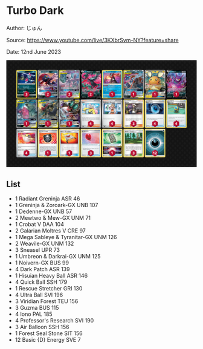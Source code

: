 # Turbo Dark

Author: じゅん

Source: <https://www.youtube.com/live/3KXbrSvm-NY?feature=share>

Date: 12nd June 2023

![decklist](../../images/PAL/Turbo%20Dark/1-%20Turbo%20Dark.png)

## List

* 1 Radiant Greninja ASR 46
* 1 Greninja & Zoroark-GX UNB 107
* 1 Dedenne-GX UNB 57
* 2 Mewtwo & Mew-GX UNM 71
* 1 Crobat V DAA 104
* 2 Galarian Moltres V CRE 97
* 1 Mega Sableye & Tyranitar-GX UNM 126
* 2 Weavile-GX UNM 132
* 3 Sneasel UPR 73
* 1 Umbreon & Darkrai-GX UNM 125
* 1 Noivern-GX BUS 99
* 4 Dark Patch ASR 139
* 1 Hisuian Heavy Ball ASR 146
* 4 Quick Ball SSH 179
* 1 Rescue Stretcher GRI 130
* 4 Ultra Ball SVI 196
* 3 Viridian Forest TEU 156
* 3 Guzma BUS 115
* 4 Iono PAL 185
* 4 Professor's Research SVI 190
* 3 Air Balloon SSH 156
* 1 Forest Seal Stone SIT 156
* 12 Basic {D} Energy SVE 7

